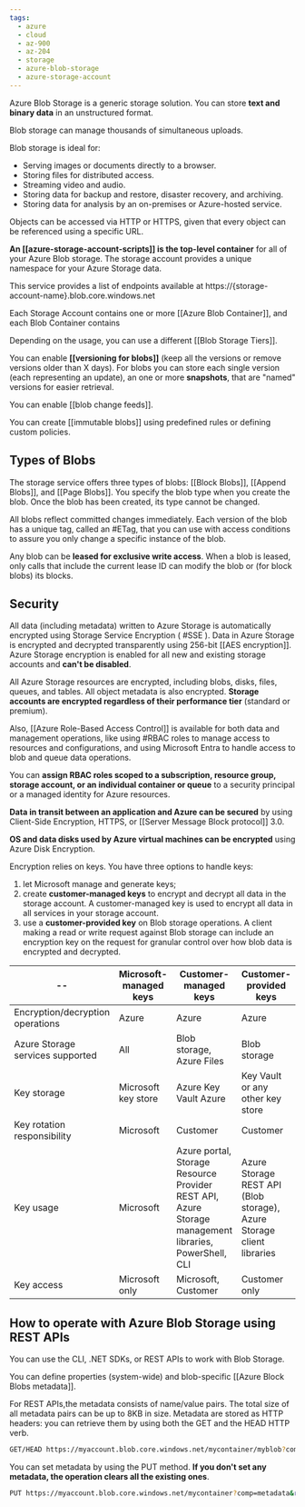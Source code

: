 ```yaml
---
tags:
  - azure
  - cloud
  - az-900
  - az-204
  - storage
  - azure-blob-storage
  - azure-storage-account
---
```


Azure Blob Storage is a generic storage solution. You can store **text and binary data** in an unstructured format.

Blob storage can manage thousands of simultaneous uploads.

Blob storage is ideal for:

- Serving images or documents directly to a browser.
- Storing files for distributed access.
- Streaming video and audio.
- Storing data for backup and restore, disaster recovery, and archiving.
- Storing data for analysis by an on-premises or Azure-hosted service.

Objects can be accessed via HTTP or HTTPS, given that every object can be referenced using a specific URL.

**An [[azure-storage-account-scripts]] is the top-level container** for all of your Azure Blob storage. The storage account provides a unique namespace for your Azure Storage data.

This service provides a list of endpoints available at https://{storage-account-name}.blob.core.windows.net

Each Storage Account contains one or more [[Azure Blob Container]], and each Blob Container contains

Depending on the usage, you can use a different [[Blob Storage Tiers]].

You can enable **[[versioning for blobs]]** (keep all the versions or remove versions older than X days). For blobs you can store each single version (each representing an update), an one or more **snapshots**, that are "named" versions for easier retrieval.

You can enable [[blob change feeds]].

You can create [[immutable blobs]] using predefined rules or defining custom policies.

## Types of Blobs

The storage service offers three types of blobs: [[Block Blobs]], [[Append Blobs]], and [[Page Blobs]]. You specify the blob type when you create the blob. Once the blob has been created, its type cannot be changed.

All blobs reflect committed changes immediately. Each version of the blob has a unique tag, called an #ETag, that you can use with access conditions to assure you only change a specific instance of the blob.

Any blob can be **leased for exclusive write access**. When a blob is leased, only calls that include the current lease ID can modify the blob or (for block blobs) its blocks.

## Security

All data (including metadata) written to Azure Storage is automatically encrypted using Storage Service Encryption ( #SSE ). Data in Azure Storage is encrypted and decrypted transparently using 256-bit [[AES encryption]]. Azure Storage encryption is enabled for all new and existing storage accounts and **can't be disabled**.

All Azure Storage resources are encrypted, including blobs, disks, files, queues, and tables. All object metadata is also encrypted. **Storage accounts are encrypted regardless of their performance tier** (standard or premium).

Also, [[Azure Role-Based Access Control]] is available for both data and management operations, like using #RBAC roles to manage access to resources and configurations, and using Microsoft Entra to handle access to blob and queue data operations.

You can **assign RBAC roles scoped to a subscription, resource group, storage account, or an individual container or queue** to a security principal or a managed identity for Azure resources.

**Data in transit between an application and Azure can be secured** by using Client-Side Encryption, HTTPS, or [[Server Message Block protocol]] 3.0.

**OS and data disks used by Azure virtual machines can be encrypted** using Azure Disk Encryption.

Encryption relies on keys. You have three options to handle keys:

1. let Microsoft manage and generate keys;
2. create **customer-managed keys** to encrypt and decrypt all data in the storage account. A customer-managed key is used to encrypt all data in all services in your storage account.
3. use a **customer-provided key** on Blob storage operations. A client making a read or write request against Blob storage can include an encryption key on the request for granular control over how blob data is encrypted and decrypted.

| --                               | Microsoft-managed keys | Customer-managed keys                                                                                 | Customer-provided keys                                                |
| -------------------------------- | ---------------------- | ----------------------------------------------------------------------------------------------------- | --------------------------------------------------------------------- |
| Encryption/decryption operations | Azure                  | Azure                                                                                                 | Azure                                                                 |
| Azure Storage services supported | All                    | Blob storage, Azure Files                                                                             | Blob storage                                                          |
| Key storage                      | Microsoft key store    | Azure Key Vault Azure                                                                                 | Key Vault or any other key store                                      |
| Key rotation responsibility      | Microsoft              | Customer                                                                                              | Customer                                                              |
| Key usage                        | Microsoft              | Azure portal, Storage Resource Provider REST API, Azure Storage management libraries, PowerShell, CLI | Azure Storage REST API (Blob storage), Azure Storage client libraries |
| Key access                       | Microsoft only         | Microsoft, Customer                                                                                   | Customer only                                                         |

## How to operate with Azure Blob Storage using REST APIs

You can use the CLI, .NET SDKs, or REST APIs to work with Blob Storage.

You can define properties (system-wide) and blob-specific [[Azure Block Blobs metadata]].

For REST APIs,the metadata consists of name/value pairs. The total size of all metadata pairs can be up to 8KB in size. Metadata are stored as HTTP headers: you can retrieve them by using both the GET and the HEAD HTTP verb.

```bash
GET/HEAD https://myaccount.blob.core.windows.net/mycontainer/myblob?comp=metadata
```

You can set metadata by using the PUT method. **If you don't set any metadata, the operation clears all the existing ones**.

```bash
PUT https://myaccount.blob.core.windows.net/mycontainer?comp=metadata&restype=container
```
